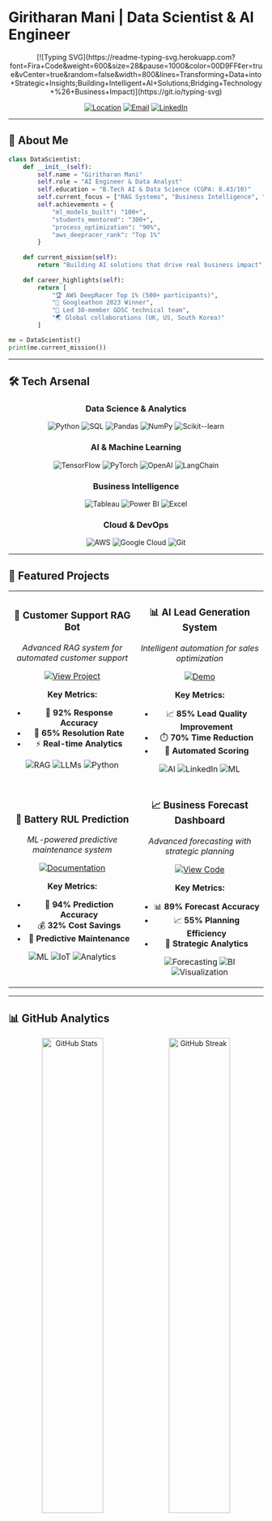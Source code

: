 
# Giritharan Mani | Data Scientist & AI Engineer
<div align="center">
  [![Typing SVG](https://readme-typing-svg.herokuapp.com?font=Fira+Code&weight=600&size=28&pause=1000&color=00D9FF&center=true&vCenter=true&random=false&width=800&lines=Transforming+Data+into+Strategic+Insights;Building+Intelligent+AI+Solutions;Bridging+Technology+%26+Business+Impact)](https://git.io/typing-svg)

  <br>

  [![Location](https://img.shields.io/badge/📍%20Based%20in-Bengaluru,%20India-FF6B6B?style=for-the-badge&logoColor=white)](https://maps.google.com/?q=Bengaluru,India)
  [![Email](https://img.shields.io/badge/📧%20Reach%20me-giritharanmani1@gmail.com-4ECDC4?style=for-the-badge&logoColor=white)](mailto:giritharanmani1@gmail.com)
  [![LinkedIn](https://img.shields.io/badge/LinkedIn-Connect-0077B5?style=for-the-badge&logo=linkedin&logoColor=white)](https://linkedin.com/in/mystifoe)
  
</div>

---

## 🎯 **About Me**

```python
class DataScientist:
    def __init__(self):
        self.name = "Giritharan Mani"
        self.role = "AI Engineer & Data Analyst"
        self.education = "B.Tech AI & Data Science (CGPA: 8.43/10)"
        self.current_focus = ["RAG Systems", "Business Intelligence", "Process Automation"]
        self.achievements = {
            "ml_models_built": "100+",
            "students_mentored": "300+",
            "process_optimization": "90%",
            "aws_deepracer_rank": "Top 1%"
        }
    
    def current_mission(self):
        return "Building AI solutions that drive real business impact"
    
    def career_highlights(self):
        return [
            "🏆 AWS DeepRacer Top 1% (500+ participants)",
            "🥇 Googleathon 2023 Winner",
            "👥 Led 30-member GDSC technical team",
            "🌏 Global collaborations (UK, US, South Korea)"
        ]

me = DataScientist()
print(me.current_mission())
```

---

## 🛠️ **Tech Arsenal**

<div align="center">

### **Data Science & Analytics**
![Python](https://img.shields.io/badge/Python-Expert-3776AB?style=for-the-badge&logo=python&logoColor=white)
![SQL](https://img.shields.io/badge/SQL-Expert-336791?style=for-the-badge&logo=postgresql&logoColor=white)
![Pandas](https://img.shields.io/badge/Pandas-Expert-150458?style=for-the-badge&logo=pandas&logoColor=white)
![NumPy](https://img.shields.io/badge/NumPy-Expert-013243?style=for-the-badge&logo=numpy&logoColor=white)
![Scikit--learn](https://img.shields.io/badge/Scikit--learn-Advanced-F7931E?style=for-the-badge&logo=scikit-learn&logoColor=white)

### **AI & Machine Learning**
![TensorFlow](https://img.shields.io/badge/TensorFlow-Advanced-FF6F00?style=for-the-badge&logo=tensorflow&logoColor=white)
![PyTorch](https://img.shields.io/badge/PyTorch-Intermediate-EE4C2C?style=for-the-badge&logo=pytorch&logoColor=white)
![OpenAI](https://img.shields.io/badge/OpenAI%20GPT-Advanced-412991?style=for-the-badge&logo=openai&logoColor=white)
![LangChain](https://img.shields.io/badge/LangChain-Advanced-1C3C3C?style=for-the-badge&logo=chainlink&logoColor=white)

### **Business Intelligence**
![Tableau](https://img.shields.io/badge/Tableau-Expert-E97627?style=for-the-badge&logo=tableau&logoColor=white)
![Power BI](https://img.shields.io/badge/Power%20BI-Advanced-F2C811?style=for-the-badge&logo=powerbi&logoColor=black)
![Excel](https://img.shields.io/badge/Excel-Expert-217346?style=for-the-badge&logo=microsoft-excel&logoColor=white)

### **Cloud & DevOps**
![AWS](https://img.shields.io/badge/AWS-Intermediate-232F3E?style=for-the-badge&logo=amazon-aws&logoColor=white)
![Google Cloud](https://img.shields.io/badge/Google%20Cloud-Intermediate-4285F4?style=for-the-badge&logo=google-cloud&logoColor=white)
![Git](https://img.shields.io/badge/Git-Advanced-F05032?style=for-the-badge&logo=git&logoColor=white)

</div>

---

## 🚀 **Featured Projects**

<table>
<tr>
<td align="center" width="50%">

### 🤖 **Customer Support RAG Bot**
*Advanced RAG system for automated customer support*

[![View Project](https://img.shields.io/badge/View%20Code-GitHub-black?style=for-the-badge&logo=github)](https://github.com/MystiFoe/Customer-Support-Automation-using-RAG-Based-Bot)

**Key Metrics:**
- 🎯 **92% Response Accuracy**
- 🔧 **65% Resolution Rate**
- ⚡ **Real-time Analytics**

![RAG](https://img.shields.io/badge/RAG-Systems-FF6B6B?style=flat)
![LLMs](https://img.shields.io/badge/LLMs-Integration-4ECDC4?style=flat)
![Python](https://img.shields.io/badge/Python-Backend-3776AB?style=flat)

</td>
<td align="center" width="50%">

### 📊 **AI Lead Generation System**
*Intelligent automation for sales optimization*

[![Demo](https://img.shields.io/badge/Live%20Demo-Available-green?style=for-the-badge)](#)

**Key Metrics:**
- 📈 **85% Lead Quality Improvement**
- ⏱️ **70% Time Reduction**
- 🎯 **Automated Scoring**

![AI](https://img.shields.io/badge/AI-Automation-FF6F00?style=flat)
![LinkedIn](https://img.shields.io/badge/LinkedIn-API-0077B5?style=flat)
![ML](https://img.shields.io/badge/Machine-Learning-E97627?style=flat)

</td>
</tr>
<tr>
<td align="center" width="50%">

### 🔋 **Battery RUL Prediction**
*ML-powered predictive maintenance system*

[![Documentation](https://img.shields.io/badge/Documentation-Available-blue?style=for-the-badge)](#)

**Key Metrics:**
- 🎯 **94% Prediction Accuracy**
- 💰 **32% Cost Savings**
- 🔧 **Predictive Maintenance**

![ML](https://img.shields.io/badge/Machine-Learning-F7931E?style=flat)
![IoT](https://img.shields.io/badge/IoT-Integration-009688?style=flat)
![Analytics](https://img.shields.io/badge/Predictive-Analytics-673AB7?style=flat)

</td>
<td align="center" width="50%">

### 📈 **Business Forecast Dashboard**
*Advanced forecasting with strategic planning*

[![View Code](https://img.shields.io/badge/View%20Code-Repository-orange?style=for-the-badge)](#)

**Key Metrics:**
- 📊 **89% Forecast Accuracy**
- 📈 **55% Planning Efficiency**
- 🎯 **Strategic Analytics**

![Forecasting](https://img.shields.io/badge/Time%20Series-Forecasting-2196F3?style=flat)
![BI](https://img.shields.io/badge/Business-Intelligence-4CAF50?style=flat)
![Visualization](https://img.shields.io/badge/Data-Visualization-FF9800?style=flat)

</td>
</tr>
</table>

---

## 📊 **GitHub Analytics**

<div align="center">

<img src="https://github-readme-stats.vercel.app/api?username=MystiFoe&show_icons=true&theme=tokyonight&hide_border=true&include_all_commits=true&count_private=true" alt="GitHub Stats" width="49%">
<img src="https://github-readme-streak-stats.herokuapp.com/?user=MystiFoe&theme=tokyonight&hide_border=true" alt="GitHub Streak" width="49%">

</div>

<div align="center">

<img src="https://github-readme-stats.vercel.app/api/top-langs/?username=MystiFoe&layout=compact&theme=tokyonight&hide_border=true&langs_count=10" alt="Top Languages" width="49%">
<img src="https://github-readme-activity-graph.vercel.app/graph?username=MystiFoe&theme=tokyo-night&hide_border=true&area=true" alt="Contribution Graph" width="49%">

</div>

---

## 🏆 **Achievements & Recognition**

<div align="center">

<table>
<tr>
<td align="center" width="25%">

**🏆 AWS DeepRacer**
<br>
**Top 1%**
<br>
Among 500+ participants

</td>
<td align="center" width="25%">

**🥇 Googleathon 2023**
<br>
**Winner**
<br>
Beat 100+ teams

</td>
<td align="center" width="25%">

**🎖️ Kamarajar Award**
<br>
**Government Recognition**
<br>
Tamil Nadu Excellence

</td>
<td align="center" width="25%">

**📚 Academic Excellence**
<br>
**First Rank**
<br>
Consistent performer

</td>
</tr>
</table>

</div>

---

## 💼 **Professional Experience**

<table>
<tr>
<td>

### 🚀 **AI Engineer Intern** | Allied Worldwide
*February 2025 - Present*
- 🎯 **Business Impact:** Designed intelligent automation tools streamlining lead generation
- ⚡ **Efficiency:** Saved 5+ hours/week through AI-powered LinkedIn outreach system
- 📊 **CRM Enhancement:** Improved efficiency by 65% through structured data management

</td>
</tr>
<tr>
<td>

### 🤖 **Machine Learning Engineer** | Kovan Labs
*March 2024 - August 2024*
- 🔻 **65% reduction** in manual support workload
- 🎯 **RAG implementation** with Llama models for production optimization
- 📈 **ML pipeline optimization** for enhanced performance

</td>
</tr>
<tr>
<td>

### 🌏 **Research Intern** | Kyungpook National University, South Korea
*December 2022 - January 2023*
- 📊 **15% accuracy improvement** in ML models through feature engineering
- 🔬 **Global research** contribution in AI methodologies
- 🛠️ **Innovation** in predictive analytics approaches

</td>
</tr>
</table>

---

## 🌟 **Leadership Impact**

<div align="center">

<table>
<tr>
<td align="center">

**👥 GDSC Lead**
<br>
<font size="4"><b>300+</b></font>
<br>
Students Mentored

</td>
<td align="center">

**🎪 Events Organized**
<br>
<font size="4"><b>25+</b></font>
<br>
Technical Workshops

</td>
<td align="center">

**🌍 Global Reach**
<br>
<font size="4"><b>500+</b></font>
<br>
Participants Impacted

</td>
<td align="center">

**🏢 Community Growth**
<br>
<font size="4"><b>400+</b></font>
<br>
ArtificGenix Members

</td>
</tr>
</table>

</div>

---

## 🎯 **Current Focus**

```yaml
Technical Growth:
  - Advanced RAG System Architecture
  - Multi-modal AI Integration
  - Real-time Analytics Platforms

Business Impact:
  - Enterprise AI Solutions
  - Process Automation at Scale
  - Strategic Data Consulting

Community Contribution:
  - Open Source AI Projects
  - Technical Mentorship Programs
  - Industry Best Practices
```

---

## 📈 **Impact Dashboard**

<div align="center">

![Models Built](https://img.shields.io/badge/ML%20Models%20Built-100+-brightgreen?style=for-the-badge&logo=robot)
![Dashboards Created](https://img.shields.io/badge/BI%20Dashboards-25+-blue?style=for-the-badge&logo=tableau)
![AI Solutions](https://img.shields.io/badge/AI%20Solutions%20Deployed-8+-orange?style=for-the-badge&logo=openai)
![Process Optimization](https://img.shields.io/badge/Process%20Optimization-90%25-red?style=for-the-badge&logo=target)

</div>

---

## 🏅 **Certifications**

- ✅ **Google Data Analytics Professional**
- ✅ **Google Business Intelligence Professional**  
- ✅ **Python for Data Science (Advanced)**
- ✅ **Programming Techniques Certification**

---

<div align="center">

## 🤝 **Let's Connect & Collaborate**

*"Transforming complex data into strategic business decisions through innovative AI solutions"*

[![LinkedIn](https://img.shields.io/badge/LinkedIn-Connect-0077B5?style=for-the-badge&logo=linkedin&logoColor=white)](https://linkedin.com/in/mystifoe)
[![Email](https://img.shields.io/badge/Email-Contact-D14836?style=for-the-badge&logo=gmail&logoColor=white)](mailto:giritharanmani1@gmail.com)
[![GitHub](https://img.shields.io/badge/GitHub-Follow-black?style=for-the-badge&logo=github&logoColor=white)](https://github.com/MystiFoe)

---

### 💡 **Open to:**
- Full-time AI/Data Science opportunities
- Strategic consulting projects
- Open source collaborations
- Technical mentorship initiatives

---

<img src="https://komarev.com/ghpvc/?username=MystiFoe&label=Profile%20Views&color=brightgreen&style=for-the-badge" alt="Profile Views">

*Ready to drive your next breakthrough? Let's build something amazing together! 🚀*

</div>
